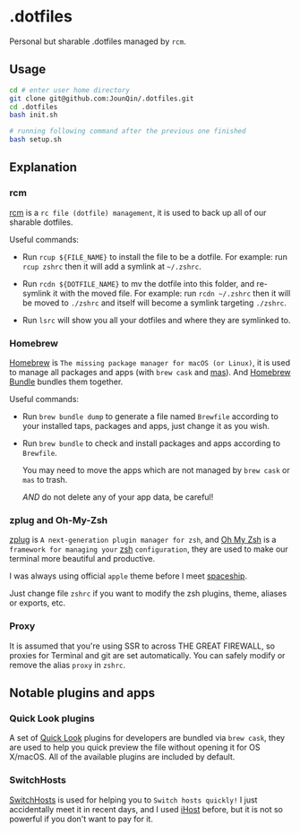 # .dotfiles

Personal but sharable .dotfiles managed by `rcm`.

## Usage

```sh
cd # enter user home directory
git clone git@github.com:JounQin/.dotfiles.git
cd .dotfiles
bash init.sh

# running following command after the previous one finished
bash setup.sh
```

## Explanation

### rcm

[rcm](https://github.com/thoughtbot/rcm) is a `rc file (dotfile) management`, it is used to back up all of our sharable dotfiles.

Useful commands:

- Run `rcup ${FILE_NAME}` to install the file to be a dotfile.
  For example: run `rcup zshrc` then it will add a symlink at `~/.zshrc`.

- Run `rcdn ${DOTFILE_NAME}` to mv the dotfile into this folder, and re-symlink it with the moved file.
  For example: run `rcdn ~/.zshrc` then it will be moved to `./zshrc` and itself will become a symlink targeting `./zshrc`.

- Run `lsrc` will show you all your dotfiles and where they are symlinked to.

### Homebrew

[Homebrew](https://brew.sh) is `The missing package manager for macOS (or Linux)`, it is used to manage all packages and apps (with `brew cask` and [mas](https://github.com/mas-cli/mas)).
And [Homebrew Bundle](https://github.com/Homebrew/homebrew-bundle) bundles them together.

Useful commands:

- Run `brew bundle dump` to generate a file named `Brewfile` according to your installed taps, packages and apps, just change it as you wish.

- Run `brew bundle` to check and install packages and apps according to `Brewfile`.

  You may need to move the apps which are not managed by `brew cask` or `mas` to trash.

  _AND_ do not delete any of your app data, be careful!

### zplug and Oh-My-Zsh

[zplug](https://zplug.sh/) is `A next-generation plugin manager for zsh`, and [Oh My Zsh](https://ohmyz.sh) is a `framework for managing your` [zsh](https://www.zsh.org) `configuration`,
they are used to make our terminal more beautiful and productive.

I was always using official `apple` theme before I meet [spaceship](https://github.com/denysdovhan/spaceship-prompt).

Just change file `zshrc` if you want to modify the zsh plugins, theme, aliases or exports, etc.

### Proxy

It is assumed that you're using SSR to across THE GREAT FIREWALL, so proxies for Terminal and git are set automatically.
You can safely modify or remove the alias `proxy` in `zshrc`.

## Notable plugins and apps

### Quick Look plugins

A set of [Quick Look](http://en.wikipedia.org/wiki/Quick_Look) plugins for developers are bundled via `brew cask`, they are used to help you quick preview the file without opening it for OS X/macOS.
All of the available plugins are included by default.

### SwitchHosts

[SwitchHosts](https://oldj.github.io/SwitchHosts) is used for helping you to `Switch hosts quickly!`
I just accidentally meet it in recent days, and I used [iHost](https://toolinbox.net/iHosts) before, but it is not so powerful if you don't want to pay for it.
